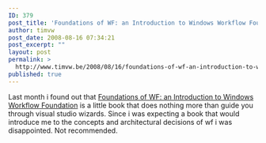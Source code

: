 ```yaml
---
ID: 379
post_title: 'Foundations of WF: an Introduction to Windows Workflow Foundation'
author: timvw
post_date: 2008-08-16 07:34:21
post_excerpt: ""
layout: post
permalink: >
  http://www.timvw.be/2008/08/16/foundations-of-wf-an-introduction-to-windows-workflow-foundation/
published: true
---
```

<p>Last month i found out that <a href="http://www.amazon.com/Foundations-WF-Introduction-Workflow-Foundation/dp/1590597184">Foundations of WF: an Introduction to Windows Workflow Foundation</a> is a little book that does nothing more than guide you through visual studio wizards. Since i was expecting a book that would introduce me to the concepts and architectural decisions of wf i was disappointed. Not recommended.</p>